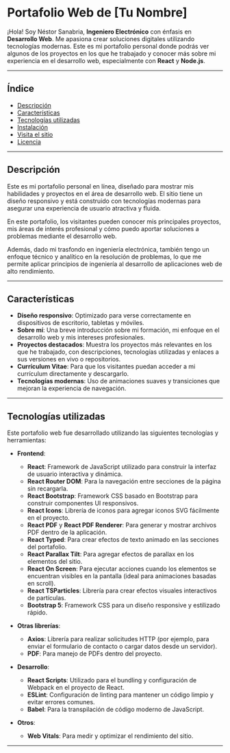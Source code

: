 # Portafolio Web de [Tu Nombre]

¡Hola! Soy Néstor Sanabria, **Ingeniero Electrónico** con énfasis en **Desarrollo Web**. Me apasiona crear soluciones digitales utilizando tecnologías modernas. Este es mi portafolio personal donde podrás ver algunos de los proyectos en los que he trabajado y conocer más sobre mi experiencia en el desarrollo web, especialmente con **React** y **Node.js**.

---

## Índice

- [Descripción](#descripción)
- [Características](#características)
- [Tecnologías utilizadas](#tecnologías-utilizadas)
- [Instalación](#instalación)
- [Visita el sitio](#visita-el-sitio)
- [Licencia](#licencia)

---

## Descripción

Este es mi portafolio personal en línea, diseñado para mostrar mis habilidades y proyectos en el área de desarrollo web. El sitio tiene un diseño responsivo y está construido con tecnologías modernas para asegurar una experiencia de usuario atractiva y fluida.

En este portafolio, los visitantes pueden conocer mis principales proyectos, mis áreas de interés profesional y cómo puedo aportar soluciones a problemas mediante el desarrollo web.

Además, dado mi trasfondo en ingeniería electrónica, también tengo un enfoque técnico y analítico en la resolución de problemas, lo que me permite aplicar principios de ingeniería al desarrollo de aplicaciones web de alto rendimiento.

---

## Características

- **Diseño responsivo**: Optimizado para verse correctamente en dispositivos de escritorio, tabletas y móviles.
- **Sobre mí**: Una breve introducción sobre mi formación, mi enfoque en el desarrollo web y mis intereses profesionales.
- **Proyectos destacados**: Muestra los proyectos más relevantes en los que he trabajado, con descripciones, tecnologías utilizadas y enlaces a sus versiones en vivo o repositorios.
- **Currículum Vitae**: Para que los visitantes puedan acceder a mi currículum directamente y descargarlo.
- **Tecnologías modernas**: Uso de animaciones suaves y transiciones que mejoran la experiencia de navegación.

---

## Tecnologías utilizadas

Este portafolio web fue desarrollado utilizando las siguientes tecnologías y herramientas:

- **Frontend**:
  - **React**: Framework de JavaScript utilizado para construir la interfaz de usuario interactiva y dinámica.
  - **React Router DOM**: Para la navegación entre secciones de la página sin recargarla.
  - **React Bootstrap**: Framework CSS basado en Bootstrap para construir componentes UI responsivos.
  - **React Icons**: Librería de iconos para agregar iconos SVG fácilmente en el proyecto.
  - **React PDF** y **React PDF Renderer**: Para generar y mostrar archivos PDF dentro de la aplicación.
  - **React Typed**: Para crear efectos de texto animado en las secciones del portafolio.
  - **React Parallax Tilt**: Para agregar efectos de parallax en los elementos del sitio.
  - **React On Screen**: Para ejecutar acciones cuando los elementos se encuentran visibles en la pantalla (ideal para animaciones basadas en scroll).
  - **React TSParticles**: Librería para crear efectos visuales interactivos de partículas.
  - **Bootstrap 5**: Framework CSS para un diseño responsive y estilizado rápido.
  
- **Otras librerías**:
  - **Axios**: Librería para realizar solicitudes HTTP (por ejemplo, para enviar el formulario de contacto o cargar datos desde un servidor).
  - **PDF**: Para manejo de PDFs dentro del proyecto.
  
- **Desarrollo**:
  - **React Scripts**: Utilizado para el bundling y configuración de Webpack en el proyecto de React.
  - **ESLint**: Configuración de linting para mantener un código limpio y evitar errores comunes.
  - **Babel**: Para la transpilación de código moderno de JavaScript.
  
- **Otros**:
  - **Web Vitals**: Para medir y optimizar el rendimiento del sitio.

---
